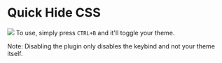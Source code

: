 # Quick Hide CSS
[<img src="https://img.shields.io/badge/EnhancedDiscord%20Plugin-Click%20to%20Download-red.svg?longCache=true&style=flat-square&logo=discord">](http://35.185.30.35:3000/dd?url=https://raw.githubusercontent.com/jakuski/ed_plugins/master/QuickHideCSS/QuickHideCSS.js)
To use, simply press `CTRL+B` and it'll toggle your theme.

Note: Disabling the plugin only disables the keybind and not your theme itself.
